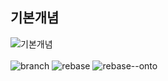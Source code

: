 ## 기본개념
![기본개념](https://user-images.githubusercontent.com/73588175/110216806-7382bd00-7ef4-11eb-9a15-6fb259dd2389.png)
<br><br>
![branch](https://user-images.githubusercontent.com/73588175/110217802-7502b400-7ef9-11eb-8163-fd2e3b720cab.png)
![rebase](https://user-images.githubusercontent.com/73588175/110221814-9bcce480-7f11-11eb-848a-b28531e4c9ff.png)
![rebase--onto](https://user-images.githubusercontent.com/73588175/110222459-b30dd100-7f15-11eb-927d-1466179297c3.png)
